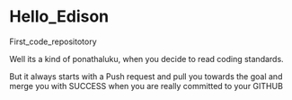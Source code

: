 # Hello_Edison
First_code_repositotory

Well its a kind of ponathaluku, when you decide to read coding standards.

But it always starts with a Push request and pull you towards the goal and merge you with SUCCESS when you are really committed to your GITHUB
